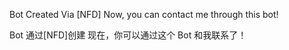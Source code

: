 Bot Created Via [NFD]
Now, you can contact me through this bot!

Bot 通过[NFD]创建
现在，你可以通过这个 Bot 和我联系了！
